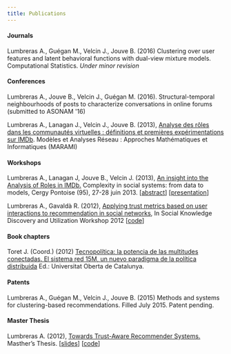 ```yaml
---
title: Publications
---
```

#### Journals

Lumbreras A., Guégan M., Velcin J., Jouve B. (2016) Clustering over user features and latent behavioral functions with dual-view mixture models. Computational Statistics. *Under minor revision*

#### Conferences

Lumbreras A., Jouve B., Velcin J., Guégan M. (2016). Structural-temporal neighbourhoods of posts to characterize conversations in online forums (submitted to ASONAM '16)

Lumbreras A., Lanagan J., Velcin J.,  Jouve B. (2013), [Analyse des rôles dans les communautés virtuelles : définitions et premières expérimentations sur IMDb](http://arxiv.org/ftp/arxiv/papers/1309/1309.7187.pdf).   Modèles et Analyses Réseau : Approches Mathématiques et Informatiques (MARAMI)

#### Workshops

Lumbreras A., Lanagan J, Jouve B., Velcin J. (2013), [An insight into the Analysis of Roles in IMDb.](http://complexity-in-social-systems.u-cergy.fr/?page_id=326) Complexity in social systems: from data to models, Cergy Pontoise (95), 27-28 juin 2013. [[abstract](http://albertolumbreras.net/files/Lumbreras_et_al_2013_1.pdf)] [[presentation](http://albertolumbreras.net/files/Lumbreras_et_al_2013_1_slides.pdf)]

Lumbreras A., Gavaldà R. (2012), [Applying trust metrics based on user interactions to recommendation in social networks](http://albertolumbreras.net/files/Lumbreras_Gavalda_ASONAM_2012_extversion.pdf), In Social Knowledge Discovery and Utilization Workshop 2012 [[code](https://bitbucket.org/alberto.lumbreras/a-trust-aware-recommender-for-twitter)]


#### Book chapters

Toret J. (Coord.) (2012) [Tecnopolítica: la potencia de las multitudes conectadas. El sistema red 15M, un nuevo paradigma de la política distribuida](http://journals.uoc.edu/index.php/in3-working-paper-series/article/view/1878) Ed.: Universitat Oberta de Catalunya.

#### Patents

Lumbreras A., Guégan M., Velcin J., Jouve B. (2015) Methods and systems for clustering-based recommendations. Filled July 2015. Patent pending.

#### Master Thesis

Lumbreras A. (2012), [Towards Trust-Aware Recommender Systems.](http://albertolumbreras.net/files/Lumbreras_MasterThesis.pdf) Masther’s Thesis. [[slides](http://www.slideshare.net/anarcaster/towards-trustaware-recommender-systems)] [[code](https://bitbucket.org/alberto.lumbreras/a-trust-aware-recommender-for-twitter)]
